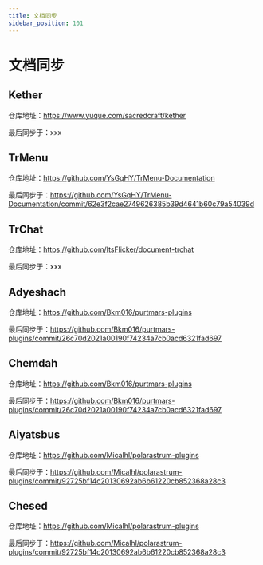```yaml
---
title: 文档同步
sidebar_position: 101
---
```


# 文档同步

## Kether

仓库地址：https://www.yuque.com/sacredcraft/kether

最后同步于：xxx

## TrMenu

仓库地址：https://github.com/YsGqHY/TrMenu-Documentation

最后同步于：https://github.com/YsGqHY/TrMenu-Documentation/commit/62e3f2cae2749626385b39d4641b60c79a54039d

## TrChat

仓库地址：https://github.com/ItsFlicker/document-trchat

最后同步于：xxx

## Adyeshach

仓库地址：https://github.com/Bkm016/purtmars-plugins

最后同步于：https://github.com/Bkm016/purtmars-plugins/commit/26c70d2021a00190f74234a7cb0acd6321fad697

## Chemdah

仓库地址：https://github.com/Bkm016/purtmars-plugins

最后同步于：https://github.com/Bkm016/purtmars-plugins/commit/26c70d2021a00190f74234a7cb0acd6321fad697

## Aiyatsbus

仓库地址：https://github.com/Micalhl/polarastrum-plugins

最后同步于：https://github.com/Micalhl/polarastrum-plugins/commit/92725bf14c20130692ab6b61220cb852368a28c3

## Chesed

仓库地址：https://github.com/Micalhl/polarastrum-plugins

最后同步于：https://github.com/Micalhl/polarastrum-plugins/commit/92725bf14c20130692ab6b61220cb852368a28c3
